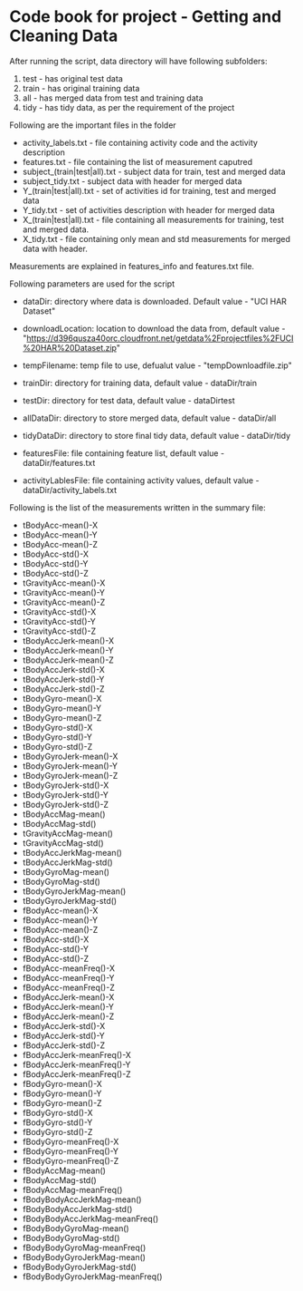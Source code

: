 Code book for project - Getting and Cleaning Data
===================================================


After running the script, data directory will have following subfolders:

1. test - has original test data
2. train - has original training data
3. all - has merged data from test and training data
4. tidy - has tidy data, as per the requirement of the project


Following are the important files in the folder
* activity_labels.txt - file containing activity code and the activity description
* features.txt - file containing the list of measurement caputred
* subject_(train|test|all).txt - subject data for train, test and merged data
* subject_tidy.txt - subject data with header for merged data
* Y_(train|test|all).txt - set of activities id for training, test and merged data
* Y_tidy.txt - set of activities description with header for merged data
* X_(train|test|all).txt - file containing all measurements for training, test and merged data.
* X_tidy.txt - file containing only mean and std measurements for merged data with header.


Measurements are explained in features_info and features.txt file.

Following parameters are used for the script
* dataDir: directory where data is downloaded. Default value -  "UCI HAR Dataset"
* downloadLocation: location to download the data from, default value -  "https://d396qusza40orc.cloudfront.net/getdata%2Fprojectfiles%2FUCI%20HAR%20Dataset.zip"
* tempFilename: temp file to use, defualut value - "tempDownloadfile.zip"

* trainDir: directory for training data, default value - dataDir/train
* testDir: directory for test data, default value - dataDirtest
* allDataDir: directory to store merged data, default value - dataDir/all
* tidyDataDir: directory to store final tidy data, default value - dataDir/tidy

* featuresFile: file containing feature list, default value - dataDir/features.txt
* activityLablesFile: file containing activity values, default value - dataDir/activity_labels.txt

Following is the list of the measurements written in the summary file:


* tBodyAcc-mean()-X
* tBodyAcc-mean()-Y
* tBodyAcc-mean()-Z
* tBodyAcc-std()-X
* tBodyAcc-std()-Y
* tBodyAcc-std()-Z
* tGravityAcc-mean()-X
* tGravityAcc-mean()-Y
* tGravityAcc-mean()-Z
* tGravityAcc-std()-X
* tGravityAcc-std()-Y
* tGravityAcc-std()-Z
* tBodyAccJerk-mean()-X
* tBodyAccJerk-mean()-Y
* tBodyAccJerk-mean()-Z
* tBodyAccJerk-std()-X
* tBodyAccJerk-std()-Y
* tBodyAccJerk-std()-Z
* tBodyGyro-mean()-X
* tBodyGyro-mean()-Y
* tBodyGyro-mean()-Z
* tBodyGyro-std()-X
* tBodyGyro-std()-Y
* tBodyGyro-std()-Z
* tBodyGyroJerk-mean()-X
* tBodyGyroJerk-mean()-Y
* tBodyGyroJerk-mean()-Z
* tBodyGyroJerk-std()-X
* tBodyGyroJerk-std()-Y
* tBodyGyroJerk-std()-Z
* tBodyAccMag-mean()
* tBodyAccMag-std()
* tGravityAccMag-mean()
* tGravityAccMag-std()
* tBodyAccJerkMag-mean()
* tBodyAccJerkMag-std()
* tBodyGyroMag-mean()
* tBodyGyroMag-std()
* tBodyGyroJerkMag-mean()
* tBodyGyroJerkMag-std()
* fBodyAcc-mean()-X
* fBodyAcc-mean()-Y
* fBodyAcc-mean()-Z
* fBodyAcc-std()-X
* fBodyAcc-std()-Y
* fBodyAcc-std()-Z
* fBodyAcc-meanFreq()-X
* fBodyAcc-meanFreq()-Y
* fBodyAcc-meanFreq()-Z
* fBodyAccJerk-mean()-X
* fBodyAccJerk-mean()-Y
* fBodyAccJerk-mean()-Z
* fBodyAccJerk-std()-X
* fBodyAccJerk-std()-Y
* fBodyAccJerk-std()-Z
* fBodyAccJerk-meanFreq()-X
* fBodyAccJerk-meanFreq()-Y
* fBodyAccJerk-meanFreq()-Z
* fBodyGyro-mean()-X
* fBodyGyro-mean()-Y
* fBodyGyro-mean()-Z
* fBodyGyro-std()-X
* fBodyGyro-std()-Y
* fBodyGyro-std()-Z
* fBodyGyro-meanFreq()-X
* fBodyGyro-meanFreq()-Y
* fBodyGyro-meanFreq()-Z
* fBodyAccMag-mean()
* fBodyAccMag-std()
* fBodyAccMag-meanFreq()
* fBodyBodyAccJerkMag-mean()
* fBodyBodyAccJerkMag-std()
* fBodyBodyAccJerkMag-meanFreq()
* fBodyBodyGyroMag-mean()
* fBodyBodyGyroMag-std()
* fBodyBodyGyroMag-meanFreq()
* fBodyBodyGyroJerkMag-mean()
* fBodyBodyGyroJerkMag-std()
* fBodyBodyGyroJerkMag-meanFreq()

